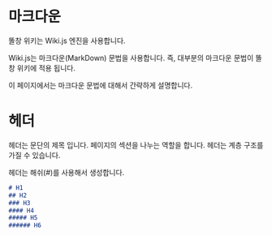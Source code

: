 <!-- TITLE: 문서 작성법 -->
<!-- SUBTITLE: 똘창 위키의 문법 설명 -->

# 마크다운
똘창 위키는 Wiki.js 엔진을 사용합니다.

Wiki.js는 마크다운(MarkDown) 문법을 사용합니다. 즉, 대부분의 마크다운 문법이 똘창 위키에 적용 됩니다.

이 페이지에서는 마크다운 문법에 대해서 간략하게 설명합니다.

# 헤더
헤더는 문단의 제목 입니다. 페이지의 섹션을 나누는 역할을 합니다.
헤더는 계층 구조를 가질 수 있습니다.

헤더는 해쉬(#)를 사용해서 생성합니다.

```markdown
# H1
## H2
### H3
#### H4
##### H5
###### H6
```


